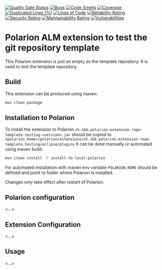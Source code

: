[![Quality Gate Status](https://sonarcloud.io/api/project_badges/measure?project=SchweizerischeBundesbahnen_ch.sbb.polarion.extension.repo-template-testing&metric=alert_status)](https://sonarcloud.io/summary/new_code?id=SchweizerischeBundesbahnen_ch.sbb.polarion.extension.repo-template-testing)
[![Bugs](https://sonarcloud.io/api/project_badges/measure?project=SchweizerischeBundesbahnen_ch.sbb.polarion.extension.repo-template-testing&metric=bugs)](https://sonarcloud.io/summary/new_code?id=SchweizerischeBundesbahnen_ch.sbb.polarion.extension.repo-template-testing)
[![Code Smells](https://sonarcloud.io/api/project_badges/measure?project=SchweizerischeBundesbahnen_ch.sbb.polarion.extension.repo-template-testing&metric=code_smells)](https://sonarcloud.io/summary/new_code?id=SchweizerischeBundesbahnen_ch.sbb.polarion.extension.repo-template-testing)
[![Coverage](https://sonarcloud.io/api/project_badges/measure?project=SchweizerischeBundesbahnen_ch.sbb.polarion.extension.repo-template-testing&metric=coverage)](https://sonarcloud.io/summary/new_code?id=SchweizerischeBundesbahnen_ch.sbb.polarion.extension.repo-template-testing)
[![Duplicated Lines (%)](https://sonarcloud.io/api/project_badges/measure?project=SchweizerischeBundesbahnen_ch.sbb.polarion.extension.repo-template-testing&metric=duplicated_lines_density)](https://sonarcloud.io/summary/new_code?id=SchweizerischeBundesbahnen_ch.sbb.polarion.extension.repo-template-testing)
[![Lines of Code](https://sonarcloud.io/api/project_badges/measure?project=SchweizerischeBundesbahnen_ch.sbb.polarion.extension.repo-template-testing&metric=ncloc)](https://sonarcloud.io/summary/new_code?id=SchweizerischeBundesbahnen_ch.sbb.polarion.extension.repo-template-testing)
[![Reliability Rating](https://sonarcloud.io/api/project_badges/measure?project=SchweizerischeBundesbahnen_ch.sbb.polarion.extension.repo-template-testing&metric=reliability_rating)](https://sonarcloud.io/summary/new_code?id=SchweizerischeBundesbahnen_ch.sbb.polarion.extension.repo-template-testing)
[![Security Rating](https://sonarcloud.io/api/project_badges/measure?project=SchweizerischeBundesbahnen_ch.sbb.polarion.extension.repo-template-testing&metric=security_rating)](https://sonarcloud.io/summary/new_code?id=SchweizerischeBundesbahnen_ch.sbb.polarion.extension.repo-template-testing)
[![Maintainability Rating](https://sonarcloud.io/api/project_badges/measure?project=SchweizerischeBundesbahnen_ch.sbb.polarion.extension.repo-template-testing&metric=sqale_rating)](https://sonarcloud.io/summary/new_code?id=SchweizerischeBundesbahnen_ch.sbb.polarion.extension.repo-template-testing)
[![Vulnerabilities](https://sonarcloud.io/api/project_badges/measure?project=SchweizerischeBundesbahnen_ch.sbb.polarion.extension.repo-template-testing&metric=vulnerabilities)](https://sonarcloud.io/summary/new_code?id=SchweizerischeBundesbahnen_ch.sbb.polarion.extension.repo-template-testing)

# Polarion ALM extension to test the git repository template

This Polarion extension is just an empty as the template repository. It is used to test the template repository.
## Build

This extension can be produced using maven:
```bash
mvn clean package
```

## Installation to Polarion

To install the extension to Polarion `ch.sbb.polarion.extension.repo-template-testing-<version>.jar`
should be copied to `<polarion_home>/polarion/extensions/ch.sbb.polarion.extension.repo-template-testing/eclipse/plugins`
It can be done manually or automated using maven build:
```bash
mvn clean install -P install-to-local-polarion
```
For automated installation with maven env variable `POLARION_HOME` should be defined and point to folder where Polarion is installed.

Changes only take effect after restart of Polarion.

## Polarion configuration

<...>


## Extension Configuration

<...>


## Usage

<...>
